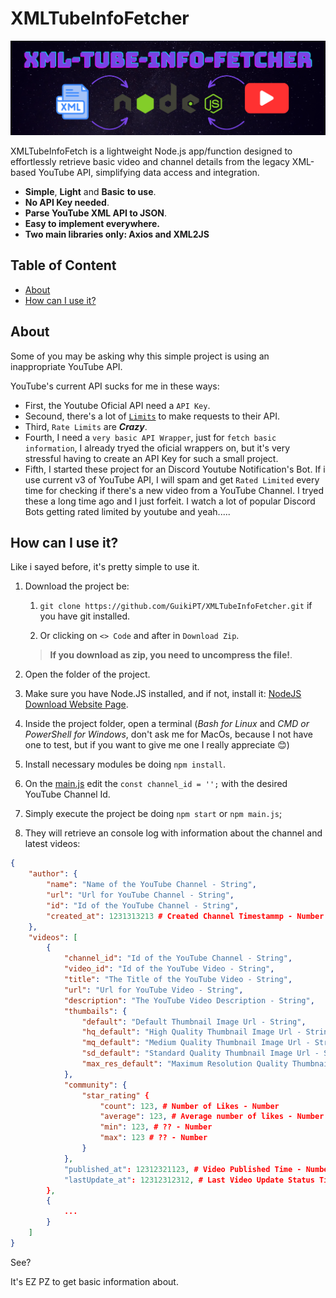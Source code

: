 # XMLTubeInfoFetcher

![XMLTubeInfoFetcher](assets/banner.png)


XMLTubeInfoFetch is a lightweight Node.js app/function designed to effortlessly retrieve basic video and channel details from the legacy XML-based YouTube API, simplifying data access and integration.

* **Simple**, **Light** and **Basic** **to use**.
* **No API Key needed**.
* **Parse YouTube XML API to JSON**.
* **Easy to implement everywhere.**
* **Two main libraries only: Axios and XML2JS**

## Table of Content
* [About](#about)
* [How can I use it?](#how-can-i-use-it)

## About
Some of you may be asking why this simple project is using an inappropriate YouTube API.

YouTube's current API sucks for me in these ways:
* First, the Youtube Oficial API need a `API Key`.
* Secound, there's a lot of [`Limits`](https://developers.google.com/youtube/v3/guides/quota_and_compliance_audits) to make requests to their API.
* Third, `Rate Limits` are ***Crazy***.
* Fourth, I need a `very basic API Wrapper`, just for `fetch basic information`, I already tryed the oficial wrappers on, but it's very stressful having to create an API Key for such a small project.
* Fifth, I started these project for an Discord Youtube Notification's Bot. If i use current v3 of YouTube API, I will spam and get `Rated Limited` every time for checking if there's a new video from a YouTube Channel. I tryed these a long time ago and I just forfeit. I watch a lot of popular Discord Bots getting rated limited by youtube and yeah.....

## How can I use it?
Like i sayed before, it's pretty simple to use it.

1. Download the project be:
    1. ```git clone https://github.com/GuikiPT/XMLTubeInfoFetcher.git``` if you have git installed.

    2. Or clicking on `<> Code` and after in `Download Zip`.
    > **If you download as zip, you need to uncompress the file!**.

2. Open the folder of the project.

3. Make sure you have Node.JS installed, and if not, install it: [NodeJS Download Website Page](https://nodejs.org/en-us/download).

4. Inside the project folder, open a terminal (*Bash for Linux* and *CMD or PowerShell for Windows*, don't ask me for MacOs, because I not have one to test, but if you want to give me one I really appreciate 😊)

5. Install necessary modules be doing `npm install`. 

6. On the [main.js](main.js) edit the `const channel_id = '';` with the desired YouTube Channel Id.

7. Simply execute the project be doing `npm start` or `npm main.js`;

8. They will retrieve an console log with information about the channel and latest videos:

```json
{
    "author": {
        "name": "Name of the YouTube Channel - String",
        "url": "Url for YouTube Channel - String",
        "id": "Id of the YouTube Channel - String",
        "created_at": 1231313213 # Created Channel Timestammp - Number - Unix Time
    },
    "videos": [
        {
            "channel_id": "Id of the YouTube Channel - String",
            "video_id": "Id of the YouTube Video - String",
            "title": "The Title of the YouTube Video - String",
            "url": "Url for YouTube Video - String",
            "description": "The YouTube Video Description - String",
            "thumbails": {
                "default": "Default Thumbnail Image Url - String",
                "hq_default": "High Quality Thumbnail Image Url - String",
                "mq_default": "Medium Quality Thumbnail Image Url - String",
                "sd_default": "Standard Quality Thumbnail Image Url - String",
                "max_res_default": "Maximum Resolution Quality Thumbnail Image Url - String",
            },
            "community": {
                "star_rating" {
                    "count": 123, # Number of Likes - Number
                    "average": 123, # Average number of likes - Number
                    "min": 123, # ?? - Number
                    "max": 123 # ?? - Number
                }
            },
            "published_at": 12312321123, # Video Published Time - Number - Unix Time
            "lastUpdate_at": 12312312312, # Last Video Update Status Time - Number - Time
        },
        {
            ...
        }
    ]
}
```

See?

It's EZ PZ to get basic information about.
